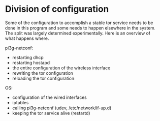# Division of configuration

Some of the configuration to accomplish a stable tor service needs to be done
in this program and some needs to happen elsewhere in the system. The split was
largely determined experimentally. Here is an overview of what happens where.

pi3g-netconf:

- restarting dhcp
- restarting hostapd
- the entire configuration of the wireless interface
- rewriting the tor configuration
- reloading the tor configuration

OS:

- configuration of the wired interfaces
- iptables
- calling pi3g-netconf (udev, /etc/network/if-up.d)
- keeping the tor service alive (restartd)
